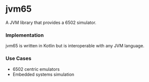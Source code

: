 # jvm65
A JVM library that provides a 6502 simulator.

### Implementation
jvm65 is written in Kotlin but is interoperable with any JVM language.

### Use Cases

- 6502 centric emulators
- Embedded systems simulation